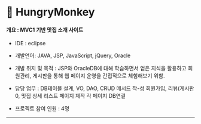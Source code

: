 # 🎂 HungryMonkey


#### 개요 : MVC1 기반 맛집 소개 사이트

- IDE : eclipse

- 개발언어: JAVA, JSP, JavaScript, jQuery, Oracle

- 개발 취지 및 목적 : JSP와 OracleDB에 대해 학습하면서 얻은 지식을 활용하고 회원관리, 게시판을 통해 
                     웹 페이지 운영을 간접적으로 체험해보기 위함.

- 담당 업무 : DB테이블 설계, VO, DAO, CRUD 메서드 작-성
           회원가입, 리뷰(게시판0, 맛집 상세 리스트 페이지 제작
           각 페이지 DB연결

- 프로젝트 참여 인원 : 4명




---

```

```
